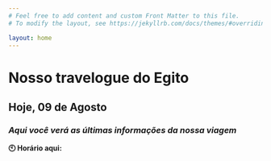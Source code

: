 ```yaml
---
# Feel free to add content and custom Front Matter to this file.
# To modify the layout, see https://jekyllrb.com/docs/themes/#overriding-theme-defaults

layout: home
---
```

# Nosso travelogue do Egito
## Hoje, 09 de Agosto
### _Aqui você verá as últimas informações da nossa viagem_

<div class="timestamp"><strong>🕙 Horário aqui:</strong></div>
<div class="timestamp">
    <script>
        var timeDisplay = document.getElementById("timestamp");

        function refreshTime() {
        var dateString = new Date().toLocaleString("pt-BR", {timeZone: "Africa/Cairo"});
        var justTime = dateString.split(", ")[1];
        timeDisplay.innerHTML = justTime;
        }

        setInterval(refreshTime, 1000);
    </script>
</div>

**📍 Cidade que estamos:** Luxor<br/>
**🌡️ Temperatura:** 43 °C<br/>
**🏛️ Visitaremos:** Templo de Hathor em Dendera e de Osíris em Abydos

## Últimos posts
### _O que estivemos fazendo nos últimos dias?_

<br/>

## Viagem
[ 📅 Ver roteiro completo](https://pietroid.github.io/egypt-travelogue/viagem/2024/08/04/roteiro.html) <br/>
[ ⏮️ Ver próximo dia]() <br/>
[ ⏭️ Ver dia anterior]() <br/>